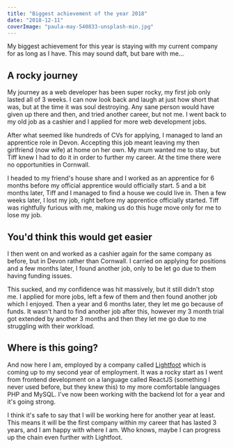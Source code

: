 ```yaml
---
title: "Biggest achievement of the year 2018"
date: "2018-12-11"
coverImage: "paula-may-540833-unsplash-min.jpg"
---
```


My biggest achievement for this year is staying with my current company for as long as I have. This may sound daft, but bare with me...

## A rocky journey

My journey as a web developer has been super rocky, my first job only lasted all of 3 weeks. I can now look back and laugh at just how short that was, but at the time it was soul destroying. Any sane person would have given up there and then, and tried another career, but not me. I went back to my old job as a cashier and I applied for more web development jobs.

After what seemed like hundreds of CVs for applying, I managed to land an apprentice role in Devon. Accepting this job meant leaving my then girlfriend (now wife) at home on her own. My mum wanted me to stay, but Tiff knew I had to do it in order to further my career. At the time there were no opportunities in Cornwall.

I headed to my friend's house share and I worked as an apprentice for 6 months before my official apprentice would officially start. 5 and a bit months later, Tiff and I managed to find a house we could live in. Then a few weeks later, I lost my job, right before my apprentice officially started. Tiff was rightfully furious with me, making us do this huge move only for me to lose my job.

## You'd think this would get easier

I then went on and worked as a cashier again for the same company as before, but in Devon rather than Cornwall. I carried on applying for positions and a few months later, I found another job, only to be let go due to them having funding issues.

This sucked, and my confidence was hit massively, but it still didn't stop me. I applied for more jobs, left a few of them and then found another job which I enjoyed. Then a year and 6 months later, they let me go because of funds. It wasn't hard to find another job after this, however my 3 month trial got extended by another 3 months and then they let me go due to me struggling with their workload.

## Where is this going?

And now here I am, employed by a company called [Lightfoot](https://lightfoot.co.uk) which is coming up to my second year of employment. It was a rocky start as I went from frontend development on a language called ReactJS (something I never used before, but they knew this) to my more comfortable languages PHP and MySQL. I've now been working with the backend lot for a year and it's going strong.

I think it's safe to say that I will be working here for another year at least. This means it will be the first company within my career that has lasted 3 years, and I am happy with where I am. Who knows, maybe I can progress up the chain even further with Lightfoot.
